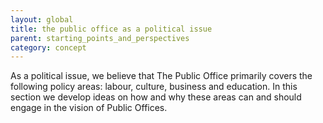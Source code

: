 ```yaml
---
layout: global
title: the public office as a political issue
parent: starting_points_and_perspectives
category: concept
---
```


As a political issue, we believe that The Public Office primarily covers the following policy areas: labour, culture, business and education. In this section we develop ideas on how and why these areas can and should engage in the vision of Public Offices.